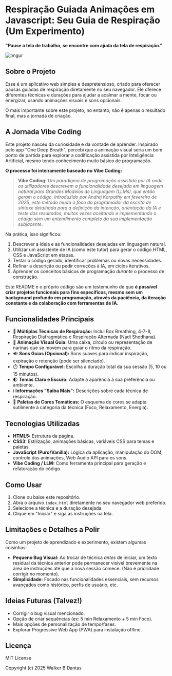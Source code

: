 # Respiração Guiada Animações em Javascript: Seu Guia de Respiração (Um Experimento)

**"Pause a tela de trabalho, se encontre com ajuda da tela de respiração."**

![Imgur](https://imgur.com/aujpYiN)

## Sobre o Projeto

Esse é um aplicativo web simples e despretensioso, criado para oferecer pausas guiadas de respiração diretamente no seu navegador. Ele oferece diferentes técnicas e durações para ajudar a acalmar a mente, focar ou energizar, usando animações visuais e sons opcionais.

O mais importante sobre este projeto, no entanto, não é apenas o resultado final, mas a jornada de criação.

## A Jornada Vibe Coding

Este projeto nasceu da curiosidade e da vontade de aprender. Inspirado pelo app "One Deep Breath", percebi que a animação visual seria um bom ponto de partida para explorar a codificação assistida por Inteligência Artificial, mesmo tendo conhecimento muito básico de programação.

**O processo foi inteiramente baseado no Vibe Coding:**

> **Vibe Coding:** *Um paradigma de programação assistido por IA onde os utilizadores descrevem a funcionalidade desejada em linguagem natural para Grandes Modelos de Linguagem (LLMs), que então geram o código. Introduzido por Andrej Karpathy em fevereiro de 2025, este método muda o foco do programador da escrita de sintaxe detalhada para a definição da intenção, orientação da IA e teste dos resultados, muitas vezes aceitando e implementando o código sem um entendimento completo da sua implementação subjacente.*

Na prática, isso significou:

1.  Descrever a ideia e as funcionalidades desejadas em linguagem natural.
2.  Utilizar um assistente de IA (como este tutor) para gerar o código HTML, CSS e JavaScript em etapas.
3.  Testar o código gerado, identificar problemas ou novas necessidades.
4.  Refinar a descrição ou pedir correções à IA, em ciclos iterativos.
5.  Aprender os conceitos básicos de programação *durante* o processo de construção.

Este README e o próprio código são um testemunho de que **é possível criar projetos funcionais para fins específicos, mesmo sem um background profundo em programação, através da paciência, da iteração constante e da colaboração com ferramentas de IA.**

## Funcionalidades Principais

*   🧘 **Múltiplas Técnicas de Respiração:** Inclui Box Breathing, 4-7-8, Respiração Diafragmática e Respiração Alternada (Nadi Shodhana).
*   🎨 **Animação Visual Guia:** Uma caixa, círculo ou representação de narinas que se movem para guiar o ritmo da respiração.
*   🔊 **Sons Guias (Opcional):** Sons suaves para indicar inspiração, expiração e retenção (pode ser silenciado).
*   ⏱️ **Tempo Configurável:** Escolha a duração total da sua sessão (5, 10 ou 15 minutos).
*   🌓 **Temas Claro e Escuro:** Adapte a aparência à sua preferência ou ambiente.
*   ℹ️ **Informações "Saiba Mais":** Descrições sobre cada técnica de respiração.
*   🌈 **Paletas de Cores Temáticas:** O esquema de cores se adapta sutilmente à categoria da técnica (Foco, Relaxamento, Energia).

## Tecnologias Utilizadas

*   **HTML5:** Estrutura da página.
*   **CSS3:** Estilização, animações básicas, variáveis CSS para temas e paletas.
*   **JavaScript (Puro/Vanilla):** Lógica da aplicação, manipulação do DOM, controle das animações, Web Audio API para os sons.
*   **Vibe Coding / LLM:** Como ferramenta principal para geração e refatoração do código.

## Como Usar

1.  Clone ou baixe este repositório.
2.  Abra o arquivo `index.html` diretamente no seu navegador web preferido.
3.  Selecione a técnica e a duração desejada.
4.  Clique em "Iniciar" e siga as instruções na tela.


## Limitações e Detalhes a Polir

Como um projeto de aprendizado e experimento, existem algumas coisinhas:

*   **Pequeno Bug Visual:** Ao trocar de técnica *antes* de iniciar, um texto residual da técnica anterior pode permanecer visível brevemente na área de instruções até que a nova sessão comece. (Não é prioridade corrigir no momento).
*   **Simplicidade:** Focado nas funcionalidades essenciais, sem recursos avançados como histórico, perfis de usuário, etc.

## Ideias Futuras (Talvez!)

*   Corrigir o bug visual mencionado.
*   Opção de criar sequências (ex: 5 min Relaxamento + 5 min Foco).
*   Mais opções de personalização de tempo/fases.
*   Explorar Progressive Web App (PWA) para instalação offline.

## Licença

MIT License

Copyright (c) 2025 Walker B Dantas


